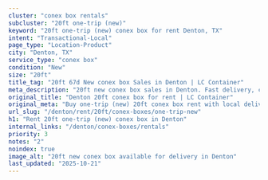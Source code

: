 ```yaml
---
cluster: "conex box rentals"
subcluster: "20ft one-trip (new)"
keyword: "20ft one-trip (new) conex box for rent Denton, TX"
intent: "Transactional-Local"
page_type: "Location-Product"
city: "Denton, TX"
service_type: "conex box"
condition: "New"
size: "20ft"
title_tag: "20ft 67d New conex box Sales in Denton | LC Container"
meta_description: "20ft new conex box sales in Denton. Fast delivery, competitive pricing. Serving conex boxes area. Quote ID: SBQ. Call (214) 524-4168 for your free quote today."
original_title: "Denton 20ft conex box for rent | LC Container"
original_meta: "Buy one-trip (new) 20ft conex box rent with local delivery in Denton, TX. LC Container — local Since 2003. Request a fast quote today."
url_slug: "/denton/rent/20ft/conex-boxes/one-trip-new"
h1: "Rent 20ft one-trip (new) conex box in Denton"
internal_links: "/denton/conex-boxes/rentals"
priority: 3
notes: "2"
noindex: true
image_alt: "20ft new conex box available for delivery in Denton"
last_updated: "2025-10-21"
---
```


<!-- TODO: Add unique city/inventory copy, images, and internal links here. -->
